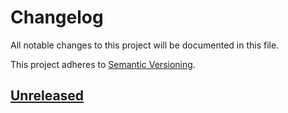 # Changelog
All notable changes to this project will be documented in this file.
 
This project adheres to [Semantic Versioning](https://semver.org/spec/v2.0.0.html).
 
## [Unreleased](#)
